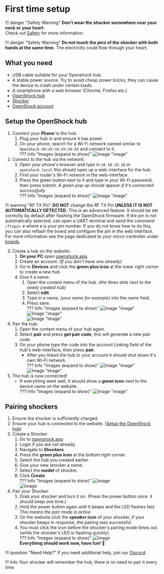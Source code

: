 # First time setup

!!! danger "Safety Warning"
    **Don't wear the shocker somewhere near your neck or your heart.**  
    Check out [Safety](../safety/safety-rules.md) for more information.

!!! danger "Safety Warning" 
    **Do not touch the pins of the shocker with both hands at the same time.** 
    The electricity could flow through your heart. 

## What you need

- USB cable suitable for your Openshock hub.
- A stable power source. Try to avoid cheap power bricks, they can cause the device to crash under certain loads.
- A smartphone with a web browser (Chrome, Firefox etc.)
- [OpenShock hub](../hardware/boards/index.md)
- [Shocker](../hardware/shockers/index.md)
- [OpenShock account](https://openshock.app/)

## Setup the OpenShock hub

1. Connect your **Phone** to the hub:
    1. Plug your hub in and ensure it has power.
    2. On your phone, search for a Wi-Fi network named similar to ``OpenShock-XX:XX:XX:XX:XX:XX`` and connect to it.  
    ??? Info "Images (expand to show)"
        ![Image "image"](../static/guides/first-setup/WiFioverview.png)  
2. Connect to the hub via the network:
    1. Open your phone's browser and type in ``10.10.10.10`` *or* ``openshock.local`` this should open up a web-interface for the hub.
    2. Find your router's Wi-Fi network in the web-interface.
    3. Press the green button next to it and type in your Wi-Fi password, then press submit.
    *A green pop up should appear if it's connected successfully*  
    ??? Info "Images (expand to show)"
        ![Image "image"](../static/guides/first-setup/ESPWebGUI.png)  

!!! warning "RF TX Pin" **DO NOT** change the RF TX Pin **UNLESS IT IS NOT AUTOMATICALLY DETECTED**. This is an advanced feature. It should be set correctly by default after flashing the OpenShock firmware. If the pin is not automatically selected, can open a UART terminal and send the command `rftxpin #` where `#` is your pin number. If you do not know how to do this, you can also reflash the board and configure the pin in the web interface. For more information see the page dedicated to your micro-controller under [boards](../hardware/boards/index.md).

3. Create a hub on the website:
    1. **On your PC** open [openshock.app](https://openshock.app/).
    2. Create an account. *(If you don't have one already)*
    3. Go to **Devices** and click the **green plus icon** at the lower right corner to create a new hub.
    4. Give it a name:
        1. Open the context menu of the hub. *(the three dots next to the newly created hub)*
        2. Select **edit**.
        3. Type in a name, *(your name for example)* into the name field.
        4. Press save.  
        ??? Info "Images (expand to show)"
            ![Image "image"](../static/guides/first-setup/findaddbutton3.png)  
            ![Image "image"](../static/guides/first-setup/find_device_context_menu.png)  
            ![Image "image"](../static/guides/first-setup/edit_device.png)  
4. Pair the hub:
    1. Open the context menu of your hub again.
    2. Select **pair** and press **get pair code**, this will generate a new pair code.
    3. On your phone type the code into the account Linking field of the hub's web-interface, then press **pair**.
        - After you linked the hub to your account it should shut down it's own Wi-Fi network.  
        ??? Info "Images (expand to show)"
            ![Image "image"](../static/guides/first-setup/findpaircode.png)  
            ![Image "image"](../static/guides/first-setup/paircodeexample.png)  
5. The hub is now connected!  
    - If everything went well, it should show a **green icon** next to the device name on the website.  
    ??? Info "Images (expand to show)"
        ![Image "image"](../static/guides/first-setup/checkifonline.png)  



## Pairing shockers

1. Ensure the shocker is sufficiently charged.
2. Ensure your hub is connected to the website. ([Setup the OpenShock hub](#setup-the-openshock-hub))
3. Create a Shocker.  
    1. Go to [openshock.app](https://openshock.app/)
    2. Login if you are not already.
    3. Navigate to **Shockers**.
    4. Press the **green plus icon** at the bottom right corner.
    5. Select the hub you created earlier.
    6. Give your new shocker a name.
    7. Select the **model** of shocker.
    8. Click **Create**  
    ??? Info "Images (expand to show)"
        ![image](../static/guides/first-setup/Create_shocker_green_plus.png)  
        ![image](../static/guides/first-setup/create_shocker.png)  
4. Pair your Shocker.
    1. Grab your shocker and turn it on. (Press the power button once. it should beep one time.)
    2. Hold the power button again until it beeps and the LED flashes fast. *This means the pair mode is active*
    3. On the website click the ***speaker icon*** of your shocker, if your shocker beeps in response, the pairing was successful.
    4. You must click the icon before the shocker's pairing mode times out (while the shocker's LED is flashing quickly).  
    ??? Info "Images (expand to show)"
        ![image](../static/guides/first-setup/find_sound_button.png)  
**Everything should work now, have fun!** 🎉  

!!! question "Need Help?"
    If you need additional help, join our [Discord](https://discord.gg/OpenShock)

!!! Info
    Your shocker will remember the hub, there is no need to pair it every time.
